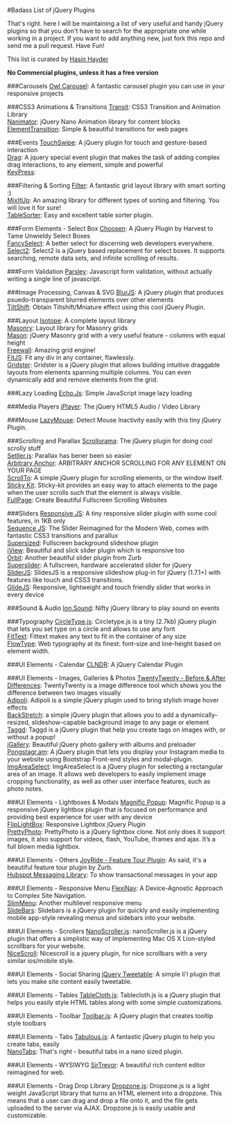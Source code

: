 #Badass List of jQuery Plugins

That's right. here I will be maintaining a list of very useful and handy jQuery plugins so that you don't have to search for the appropriate one while working in a project. If you want to add anything new, just fork this repo and send me a pull request. Have Fun!

This list is curated by [Hasin Hayder](http://hasin.me)

**No Commercial plugins, unless it has a free version**



###Carousels
[Owl Carousel](http://owlgraphic.com/owlcarousel/): A fantastic carousel plugin you can use in your responsive projects

###CSS3 Animations & Transitions
[Transit](http://ricostacruz.com/jquery.transit/): CSS3 Transition and Animation Library  
[Nanimator](http://github.com/hasinhayder/Nanimator): jQuery Nano Animation library for content blocks  
[ElementTransition](http://dan-silver.github.io/ElementTransitions.js/): Simple & beautiful transitions for web pages

###Events
[TouchSwipe](http://www.awwwards.com/touchswipe-a-jquery-plugin-for-touch-and-gesture-based-interaction.html): A jQuery plugin for touch and gesture-based interaction  
[Drag](http://threedubmedia.com/code/event/drag): A jquery special event plugin that makes the task of adding complex drag interactions, to any element, simple and powerful  
[KeyPress](http://dmauro.github.io/Keypress/): 


###Filtering & Sorting
[Filter](http://www.jscraft.net/plugins/filters.html): A fantastic grid layout library with smart sorting :)  
[MixItUp](http://mixitup.io/): An amazing library for different types of sorting and filtering. You will love it for sure!  
[TableSorter](http://tablesorter.com/docs/): Easy and excellent table sorter plugin.

###Form Elements - Select Box
[Choosen](http://harvesthq.github.io/chosen): A jQuery Plugin by Harvest to Tame Unwieldy Select Boxes  
[FancySelect](http://code.octopuscreative.com/fancyselect/): A better select for discerning web developers everywhere.  
[Select2](http://ivaynberg.github.io/select2/): Select2 is a jQuery based replacement for select boxes. It supports searching, remote data sets, and infinite scrolling of results.



###Form Validation
[Parsley](https://github.com/guillaumepotier/Parsley.js): Javascript form validation, without actually writing a single line of javascript.

###Image Processing, Canvas & SVG
[BlurJS](http://blurjs.com/): A jQuery plugin that produces psuedo-transparent 
blurred elements over other elements  
[TiltShift](http://www.noeltock.com/tilt-shift-css3-jquery-plugin/): Obtain Tiltshift/Mniature effect using this cool jQuery Plugin.

 

###Layout
[Isotope](http://isotope.metafizzy.co/): A complete layout library  
[Masonry](http://masonry.desandro.com/): Layout library for Masonry grids  
[Mason](https://github.com/DrewDahlman/Mason): jQuery Masonry grid with a very useful feature - columns with equal height  
[Freewall](http://vnjs.net/www/project/freewall/): Amazing grid engine!  
[FitJS](http://soulwire.github.io/fit.js/): Fit any div in any container, flawlessly.   
[Gridster](http://gridster.net/): Gridster is a jQuery plugin that allows building intuitive draggable layouts from elements spanning multiple columns. You can even dynamically add and remove elements from the grid. 

###Lazy Loading
[Echo.Js](http://toddmotto.com/echo-js-simple-javascript-image-lazy-loading/): Simple JavaScript image lazy loading

###Media Players
[jPlayer](http://jplayer.org/): The jQuery HTML5 Audio / Video Library

###Mouse
[LazyMouse](http://hasinhayder.github.io/LazyMouse/): Detect Mouse Inactivity easily with this tiny jQuery Plugin.   


###Scrolling and Parallax
[Scrollorama](http://johnpolacek.github.io/scrollorama/): The jQuery plugin for doing cool scrolly stuff  
[Setller.js](http://markdalgleish.com/projects/stellar.js/): Parallax has bener been so easier  
[Arbitrary Anchor](http://briangonzalez.org/arbitrary-anchor): ARBITRARY ANCHOR SCROLLING FOR ANY ELEMENT ON YOUR PAGE  
[ScrollTo](http://flesler.blogspot.com/2007/10/jqueryscrollto.html): A simple jQuery plugin for scrolling elements, or the window itself.   
[Sticky Kit](http://leafo.net/sticky-kit/): Sticky-kit provides an easy way to attach elements to the page when the user scrolls such that the element is always visible.  
[FullPage](http://alvarotrigo.com/fullPage): Create Beautiful Fullscreen Scrolling Websites


###Sliders
[Responsive JS](http://responsive-slides.viljamis.com): A tiny responsive slider plugin with some cool features, in 1KB only  
[Sequence JS](http://www.sequencejs.com/): The Slider Reimagined for the Modern Web, comes with fantastic CSS3 transitions and parallux  
[Supersized](http://buildinternet.com/project/supersized): Fullscreen background slideshow plugin  
[iView](http://iprodev.com/iview/): Beautiful and slick slider plugin which is responsive too  
[Orbit](https://github.com/zurb/orbit): Another beautiful slider plugin from Zurb  
[Superslider](https://github.com/nicinabox/superslides): A fullscreen, hardware accelerated slider for jQuery  
[SliderJS](http://www.slidesjs.com/): SlidesJS is a responsive slideshow plug-in for jQuery (1.7.1+) with features like touch and CSS3 transitions.   
[GlideJS](http://jedrzejchalubek.com/glide/): Responsive, lightweight and touch friendly slider that works in every device

###Sound & Audio
[Ion.Sound](http://ionden.com/a/plugins/ion.sound/en.html): Nifty jQuery library to play sound on events

###Typography
[CircleType.js](http://circletype.labwire.ca/): Circletype.js is a tiny (2.7kb) jQuery plugin that lets you set type on a circle and allows to use any font  
[FitText](http://fittextjs.com/): Fittext makes any text to fit in the container of any size  
[FlowType](http://simplefocus.com/flowtype/): Web typography at its finest: font-size and line-height based on element width.  

###UI Elements - Calendar
[CLNDR](http://kylestetz.github.io/CLNDR/): A jQuery Calendar Plugin


###UI Elements - Images, Galleries & Photos
[TwentyTwenty - Before & After Differences](http://zurb.com/playground/twentytwenty): TwentyTwenty is a image difference tool which shows you the difference between two images visually  
[Adipoli](http://cube3x.com/adipoli-jquery-image-hover-plugin/): Adipoli is a simple jQuery plugin used to bring stylish image hover effects  
[BackStretch](http://srobbin.com/jquery-plugins/backstretch/): a simple jQuery plugin that allows you to add a dynamically-resized, slideshow-capable background image to any page or element  
[Taggd](http://timseverien.nl/taggd): Taggd is a jQuery plugin that help you create tags on images with, or without a popup!  
[jGallery](http://jgallery.jakubkowalczyk.pl/): Beautiful jQuery photo gallery with albums and preloader  
[Pongstagr.am](http://pongstr.github.io/pongstagr.am/): A jQuery plugin that lets you display your Instagram media to your website using Bootstrap Front-end styles and modal-plugin.  
[ImgAreaSelect](https://github.com/odyniec/imgareaselect): ImgAreaSelect is a jQuery plugin for selecting a rectangular area of an image. It allows web developers to easily implement image cropping functionality, as well as other user interface features, such as photo notes.



###UI Elements - Lightboxes & Modals
[Magnific Popup](http://dimsemenov.com/plugins/magnific-popup/): Magnific Popup is a responsive jQuery lightbox plugin that is focused on performance and providing best experience for user with any device  
[FlipLightBox](http://flipgallery.net/fliplightbox.html): Responsive Lightbox jQuery Plugin  
[PrettyPhoto](http://www.no-margin-for-errors.com/projects/prettyphoto-jquery-lightbox-clone/): PrettyPhoto is a jQuery lightbox clone. Not only does it support images, it also support for videos, flash, YouTube, iframes and ajax. It’s a full blown media lightbox.

###UI Elements - Others
[JoyRide - Feature Tour Plugin](http://zurb.com/playground/jquery-joyride-feature-tour-plugin): As said, it's a beautiful feature tour plugin by Zurb.  
[Hubspot Messaging Library](http://github.hubspot.com/messenger/): To show transactional messages in your app



###UI Elements - Responsive Menu
[FlexiNav](http://jasonweaver.name/lab/flexiblenavigation/): A Device-Agnostic Approach to Complex Site Navigation.   
[SlimMenu](http://adnantopal.github.io/slimmenu): Another multilevel responsive menu  
[SlideBars](http://plugins.adchsm.me/slidebars/): Slidebars is a jQuery plugin for quickly and easily implementing mobile app-style revealing menus and sidebars into your website.

###UI Elements - Scrollers
[NanoScroller.js](http://jamesflorentino.github.io/nanoScrollerJS/): nanoScroller.js is a jQuery plugin that offers a simplistic way of implementing Mac OS X Lion-styled scrollbars for your website.  
[NiceScroll](http://areaaperta.com/nicescroll/): Nicescroll is a jquery plugin, for nice scrollbars with a very similar ios/mobile style.

###UI Elements - Social Sharing
[jQuery Tweetable](https://github.com/jmduke/jquery.tweetable.js): A simple li'l plugin that lets you make site content easily tweetable.

###UI Elements - Tables
[TableCloth.js](http://tableclothjs.com/): Tablecloth.js is a jQuery plugin that helps you easily style HTML tables along with some simple customizations.

###UI Elements - Toolbar
[Toolbar.js](http://paulkinzett.github.io/toolbar/): A jQuery plugin that creates tooltip style toolbars


###UI Elements - Tabs
[Tabulous.js](http://git.aaronlumsden.com/tabulous.js): A fantastic jQuery plugin to help you create tabs, easily  
[NanoTabs](www.sunsean.com/nanotabs/): That's right - beautiful tabs in a nano sized plugin.


###UI Elements - WYSIWYG
[SirTrevor](http://madebymany.github.io/sir-trevor-js/): A beautiful rich content editor reimagined for web.


###UI Elements - Drag Drop Library
[Dropzone.js](https://raw.github.com/enyo/dropzone/master/downloads/dropzone.js): Dropzone.js is a light weight JavaScript library that turns an HTML element into a dropzone. This means that a user can drag and drop a file onto it, and the file gets uploaded to the server via AJAX. Dropzone.js is easily usable and customizable.
